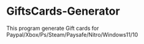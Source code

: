 # GiftsCards-Generator
This program generate Gift cards for Paypal/Xbox/Ps/Steam/Paysafe/Nitro/Windows11/10
